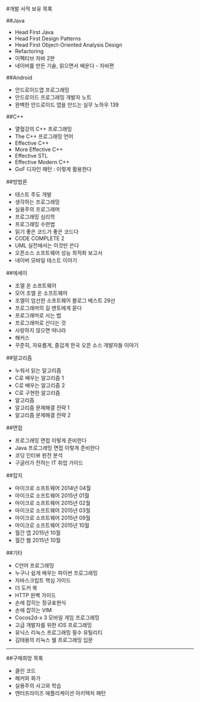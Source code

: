 #개발 서적 보유 목록

##Java
- Head First Java
- Head First Design Patterns
- Head First Object-Oriented Analysis Design
- Refactoring
- 이펙티브 자바 2판
- 네이버를 만든 기술, 읽으면서 배운다 - 자바편

##Android
- 안드로이드앱 프로그래밍
- 안드로이드 프로그래밍 개발자 노트
- 완벽한 안드로이드 앱을 만드는 실무 노하우 139

##C++
- 열혈강의 C++ 프로그래밍
- The C++ 프로그래밍 언어
- Effective C++
- More Effective C++
- Effective STL
- Effective Modern C++
- GoF 디자인 패턴 : 이렇게 활용한다

##방법론
- 테스트 주도 개발
- 생각하는 프로그래밍
- 실용주의 프로그래머
- 프로그래밍 심리학
- 프로그래밍 수련법
- 읽기 좋은 코드가 좋은 코드다
- CODE COMPLETE 2
- UML 실전에서는 이것만 쓴다
- 오픈소스 소프트웨어 성능 최적화 보고서
- 네이버 모바일 테스트 이야기

##에세이
- 조엘 온 소프트웨어
- 모어 조엘 온 소프트웨어
- 조엘이 엄선한 소프트웨어 블로그 베스트 29선
- 프로그래머의 길 멘토에게 묻다
- 프로그래머로 사는 법
- 프로그래머로 산다는 것
- 사랑하지 않으면 떠나라
- 해커스
- 꾸준히, 자유롭게, 즐겁게 한국 오픈 소스 개발자들 이야기

##알고리즘
- 누워서 읽는 알고리즘
- C로 배우는 알고리즘 1
- C로 배우는 알고리즘 2
- C로 구현한 알고리즘
- 알고리즘
- 알고리즘 문제해결 전략 1
- 알고리즘 문제해결 전략 2

##면접
- 프로그래밍 면접 이렇게 준비한다
- Java 프로그래밍 면접 이렇게 준비한다
- 코딩 인터뷰 완전 분석
- 구글러가 전하는 IT 취업 가이드

##잡지
- 마이크로 소프트웨어 2014년 04월
- 마이크로 소프트웨어 2015년 01월
- 마이크로 소프트웨어 2015년 02월
- 마이크로 소프트웨어 2015년 03월
- 마이크로 소프트웨어 2015년 09월
- 마이크로 소프트웨어 2015년 10월
- 월간 앱 2015년 10월
- 월간 웹 2015년 10월

##기타
- C언어 프로그래밍
- 누구나 쉽게 배우는 파이썬 프로그래밍
- 자바스크립트 핵심 가이드
- 더 도커 북
- HTTP 완벽 가이드
- 손에 잡히는 정규표현식
- 손에 잡히는 VIM
- Cocos2d-x 3 모바일 게임 프로그래밍
- 고급 개발자를 위한 iOS 프로그래밍
- 유닉스 리눅스 프로그래밍 필수 유틸리티
- 김태용의 리눅스 쉘 프로그래밍 입문

---

##구매희망 목록
- 클린 코드
- 해커와 화가
- 실용주의 사고와 학습
- 엔터프라이즈 애플리케이션 아키텍처 패턴
